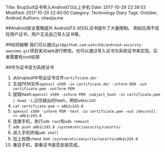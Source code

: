 Title: BrupSuit证书导入Android7.0以上手机
Date: 2017-10-29 22:39:53
Modified: 2017-10-29 22:40:00
Category: Technology Diary
Tags: October, Android
Authors: chenjia.me   

##Android安全策略提升
Android7.0 对SSL证书提升了大量限制。
例如应用不信任用户证书，用户无法自己导入证书等。

##如何破解
我们可以通过`git@github.com:ashishb/android-security-awesome.git`项目来对apk进行修改。也可以通过导入证书为系统证书来实现。后者需要有root权限

##作为证书变为系统证书
1. 从brupsuit中导出证书文件`certificate.der`
2. 生成PEM文件`openssl x509 -in certificate.der -inform DER -out certificate.pem -outform PEM`
3. 提取hash:`openssl x509 -inform PEM -subject_hash -in certificate.pem | head -1`,记住输出的hash，例如`a0b1c2d3`
4. `cat certificate.pem > a0b1c2d3.0`
5. `openssl x509 -inform PEM -text -in certificate.pem -out /dev/null >> a0b1c2d3.0`
6. 连接手机，执行`adb root`和`adb remount`
7. `adb push a0b1c2d3.0 /system/etc/security/cacerts/`
8. 进入手机终端`adb shell`
9. 加上权限`chmod 644 /system/etc/security/cacerts/a0b1c2d3.0`
10. 重启手机，查看证书是否安装完成。